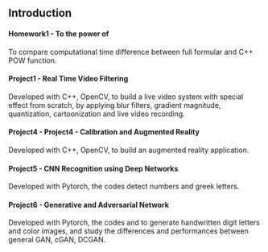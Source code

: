 Introduction
------------
#### Homework1 - To the power of
To compare computational time difference between full formular and C++ POW function.

#### Project1 - Real Time Video Filtering

Developed with C++, OpenCV, to build a live video system with special effect from scratch, by applying blur filters, gradient magnitude, quantization, cartoonization and live video recording.

#### Project4 - Project4 - Calibration and Augmented Reality
Developed with C++, OpenCV, to build an augmented reality application.

#### Project5 - CNN Recognition using Deep Networks
Developed with Pytorch, the codes detect numbers and greek letters.

#### Project6 - Generative and Adversarial Network

Developed with Pytorch, the codes and to generate handwritten digit letters and color images, and study the differences and performances between general GAN, cGAN, DCGAN.
